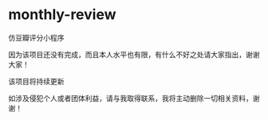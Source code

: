 # monthly-review
仿豆瓣评分小程序  

因为该项目还没有完成，而且本人水平也有限，有什么不好之处请大家指出，谢谢大家！  

该项目将持续更新

如涉及侵犯个人或者团体利益，请与我取得联系，我将主动删除一切相关资料，谢谢！
